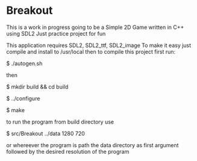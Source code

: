 # Breakout
This is a work in progress going to be a
Simple 2D Game written in C++ using SDL2 
Just practice project for fun

This application requires SDL2, SDL2_ttf, SDL2_image
To make it easy just compile and install to /usr/local
then to compile this project first run:

$ ./autogen.sh

then

$ mkdir build && cd build

$ ../configure

$ make

to run the program from build directory use

$ src/Breakout ../data 1280 720

or whereever the program is path the data directory as first argument
followed by the desired resolution of the program

